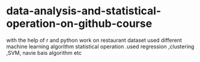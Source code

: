 # data-analysis-and-statistical-operation-on-github-course
with the help of r and python work on restaurant dataset used  different machine learning algorithm statistical operation .used regression ,clustering ,SVM, navie bais algorithm etc
